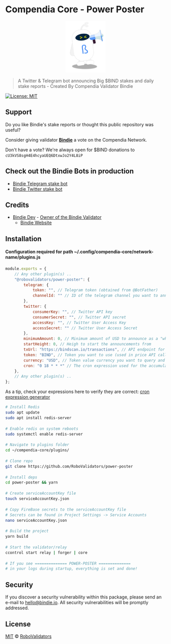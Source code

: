# Compendia Core - Power Poster

<p align="center">
    <img src="./.github/Bindie-announce.png" alt="bindie" width="125"/>


> A Twitter & Telegram bot announcing Big $BIND stakes and daily stake reports - Created By Compendia Validator Bindie

[![License: MIT](https://img.shields.io/badge/License-MIT-green.svg)](https://opensource.org/licenses/MIT)

## Support

Do you like Bindie's stake reports or thought this public repository was useful?

Consider giving validator **[Bindie](https://bindscan.io/wallets/bindie)** a vote on the Compendia Network.

Don't have a vote? We're always open for $BIND donations to `cU3kVS8sgH4E4hcyaUEQ6DtxwJo2Y4L8iP`

## Check out the Bindie Bots in production

- [Bindie Telegram stake bot](https://t.me/CompendiaStakes)
- [Bindie Twitter stake bot](https://twitter.com/BindieBot)

## Credits
- [Bindie Dev](https://t.me/BindieDev) - [Owner of the Bindie Validator](https://bindscan.io/wallets/bindie)
  - [Bindie Website](https://bindie.io/)

## Installation

#### Configuration required for path ~/.config/compendia-core/network-name/plugins.js

```javascript
module.exports = {
    // Any other plugin(s) ..
    "@robovalidators/power-poster": {
        telegram: {
            token: "", // Telegram token (obtained from @BotFather)
            channelId: "" // ID of the telegram channel you want to announce in
        },
        twitter: {
            consumerKey: "", // Twitter API key
            consumerSecret: "", // Twitter API secret
            accessKey: "", // Twitter User Access Key
            accessSecret: "" // Twitter User Access Secret
        },
        minimumAmount: 0, // Minimum amount of USD to announce as a "whale"-post
        startHeight: 0, // Heigh to start the announcements from
        txUrl: "https://bindscan.io/transactions", // API endpoint for transactions
        token: "BIND", // Token you want to use (used in price API call)
        currency: "USD", // Token value currency you want to query and post
        cron: "0 18 * * *" // The cron expression used for the accumulative stake reports
    },
    // Any other plugin(s) ..
};
```
As a tip, check your expressions here to verify they are correct: [cron expression generator](https://crontab.cronhub.io/)

```bash
# Install Redis
sudo apt update
sudo apt install redis-server

# Enable redis on system reboots
sudo systemctl enable redis-server

# Navigate to plugins folder
cd ~/compendia-core/plugins/

# Clone repo
git clone https://github.com/RoboValidators/power-poster

# Install deps
cd power-poster && yarn

# Create serviceAccountKey file
touch serviceAccountKey.json

# Copy FireBase secrets to the serviceAccountKey file
# Secrets can be found in Project Settings -> Service Accounts
nano serviceAccountKey.json

# Build the project
yarn build

# Start the validator/relay
ccontrol start relay | forger | core

# If you see ============== POWER-POSTER ==============
# in your logs during startup, everything is set and done!

```

## Security

If you discover a security vulnerability within this package, please send an e-mail to hello@bindie.io. All security vulnerabilities will be promptly addressed.

## License

[MIT](LICENSE) © [RoboValidators](https://bindie.io/)
